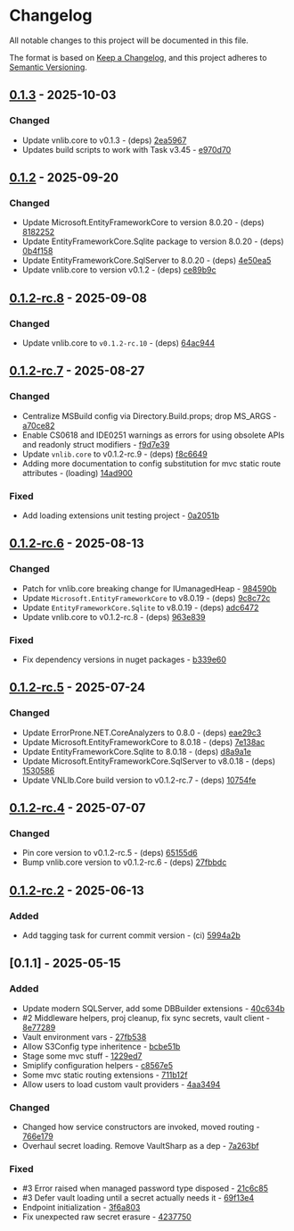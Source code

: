 # Changelog

All notable changes to this project will be documented in this file.

The format is based on [Keep a Changelog](https://keepachangelog.com/en/1.0.0/),
and this project adheres to [Semantic Versioning](https://semver.org/spec/v2.0.0.html).

## [0.1.3] - 2025-10-03

### Changed

- Update vnlib.core to v0.1.3 - (deps) [2ea5967](https://git.vaughnnugent.com/cgit/vnuge/vnlib-plugins-extensions.git/commit/?id=2ea596726c0ef9c819a81441ffbb1327a92e4ed3)
- Updates build scripts to work with Task v3.45 - [e970d70](https://git.vaughnnugent.com/cgit/vnuge/vnlib-plugins-extensions.git/commit/?id=e970d700fd113294518e571bf3a5648d00be2ef2)

## [0.1.2] - 2025-09-20

### Changed

- Update Microsoft.EntityFrameworkCore to version 8.0.20 - (deps) [8182252](https://git.vaughnnugent.com/cgit/vnuge/vnlib-plugins-extensions.git/commit/?id=8182252be0d06c5108a41adc01bbe5e4021b1907)
- Update EntityFrameworkCore.Sqlite package to version 8.0.20 - (deps) [0b4f158](https://git.vaughnnugent.com/cgit/vnuge/vnlib-plugins-extensions.git/commit/?id=0b4f158eee322ee0dfa290a4c31b3867e39189af)
- Update EntityFrameworkCore.SqlServer to 8.0.20 - (deps) [4e50ea5](https://git.vaughnnugent.com/cgit/vnuge/vnlib-plugins-extensions.git/commit/?id=4e50ea51aa34a81c63422d7959c372ac3c851e9b)
- Update vnlib.core to version v0.1.2 - (deps) [ce89b9c](https://git.vaughnnugent.com/cgit/vnuge/vnlib-plugins-extensions.git/commit/?id=ce89b9c3ba8c07e641f1790ccad5a22a75f14b56)

## [0.1.2-rc.8] - 2025-09-08

### Changed

- Update vnlib.core to `v0.1.2-rc.10` - (deps) [64ac944](https://git.vaughnnugent.com/cgit/vnuge/vnlib-plugins-extensions.git/commit/?id=64ac9441a89943955ead978dba068c9fb8661941)

## [0.1.2-rc.7] - 2025-08-27

### Changed

- Centralize MSBuild config via Directory.Build.props; drop MS_ARGS - [a70ce82](https://git.vaughnnugent.com/cgit/vnuge/vnlib-plugins-extensions.git/commit/?id=a70ce827239c19398e73700c7ce6135225e6a4e5)
- Enable CS0618 and IDE0251 warnings as errors for using obsolete APIs and readonly struct modifiers - [f9d7e39](https://git.vaughnnugent.com/cgit/vnuge/vnlib-plugins-extensions.git/commit/?id=f9d7e39e4bfedde1ff473f10fb57ffc986142084)
- Update `vnlib.core` to v0.1.2-rc.9 - (deps) [f8c6649](https://git.vaughnnugent.com/cgit/vnuge/vnlib-plugins-extensions.git/commit/?id=f8c6649236679ecdd3a434160fbde2c6d3c9f5e7)
- Adding more documentation to config substitution for mvc static route attributes - (loading) [14ad900](https://git.vaughnnugent.com/cgit/vnuge/vnlib-plugins-extensions.git/commit/?id=14ad900e6d2cd74baaa15642093be69d45f748f5)

### Fixed

- Add loading extensions unit testing project - [0a2051b](https://git.vaughnnugent.com/cgit/vnuge/vnlib-plugins-extensions.git/commit/?id=0a2051bb3df2d9883e2854ec5043ba7ac72f74ae)

## [0.1.2-rc.6] - 2025-08-13

### Changed

- Patch for vnlib.core breaking change for IUmanagedHeap - [984590b](https://git.vaughnnugent.com/cgit/vnuge/vnlib-plugins-extensions.git/commit/?id=984590b0e333e7878e04fb4148975b941ac42995)
- Update `Microsoft.EntityFrameworkCore` to v8.0.19 - (deps) [9c8c72c](https://git.vaughnnugent.com/cgit/vnuge/vnlib-plugins-extensions.git/commit/?id=9c8c72c954b2f7a45b759898b8ce2340684ea170)
- Update `EntityFrameworkCore.Sqlite` to v8.0.19 - (deps) [adc6472](https://git.vaughnnugent.com/cgit/vnuge/vnlib-plugins-extensions.git/commit/?id=adc6472a8c140a75d1632bd116bb6a22dfd27f19)
- Update vnlib.core to v0.1.2-rc.8 - (deps) [963e839](https://git.vaughnnugent.com/cgit/vnuge/vnlib-plugins-extensions.git/commit/?id=963e83946bef40acb3caa93dedc2b9a582e5890b)

### Fixed

- Fix dependency versions in nuget packages - [b339e60](https://git.vaughnnugent.com/cgit/vnuge/vnlib-plugins-extensions.git/commit/?id=b339e6006fe8a68a12a9f8cdb0fdbe2cdb8bee39)

## [0.1.2-rc.5] - 2025-07-24

### Changed

- Update ErrorProne.NET.CoreAnalyzers to 0.8.0 - (deps) [eae29c3](https://git.vaughnnugent.com/cgit/vnuge/vnlib-plugins-extensions.git/commit/?id=eae29c379726ff1732bc80ee01879cc872d3fdf5)
- Update Microsoft.EntityFrameworkCore to 8.0.18 - (deps) [7e138ac](https://git.vaughnnugent.com/cgit/vnuge/vnlib-plugins-extensions.git/commit/?id=7e138ac255e28435ff72d86aee6098a29b800de5)
- Update EntityFrameworkCore.Sqlite to 8.0.18 - (deps) [d8a9a1e](https://git.vaughnnugent.com/cgit/vnuge/vnlib-plugins-extensions.git/commit/?id=d8a9a1e0a6e8a09fbd245c0f230d8955f50ea185)
- Update Microsoft.EntityFrameworkCore.SqlServer to v8.0.18 - (deps) [1530586](https://git.vaughnnugent.com/cgit/vnuge/vnlib-plugins-extensions.git/commit/?id=153058682852dc4eecb48383ff3be93659d3e6cc)
- Update VNLIb.Core build version to v0.1.2-rc.7 - (deps) [10754fe](https://git.vaughnnugent.com/cgit/vnuge/vnlib-plugins-extensions.git/commit/?id=10754fe30153b411f8674776fa568466d872ce8f)

## [0.1.2-rc.4] - 2025-07-07

### Changed

- Pin core version to v0.1.2-rc.5 - (deps) [65155d6](https://git.vaughnnugent.com/cgit/vnuge/vnlib-plugins-extensions.git/commit/?id=65155d6fe4bd0ec1075c14c758e05c46f3ae6071)
- Bump vnlib.core version to v0.1.2-rc.6 - (deps) [27fbbdc](https://git.vaughnnugent.com/cgit/vnuge/vnlib-plugins-extensions.git/commit/?id=27fbbdc31dfadd977882bd8d6a421ff556b2a8c0)

## [0.1.2-rc.2] - 2025-06-13

### Added

- Add tagging task for current commit version - (ci) [5994a2b](https://git.vaughnnugent.com/cgit/vnuge/vnlib-plugins-extensions.git/commit/?id=5994a2b28e3ee9c8962a440d247e0538be6cca9d)

## [0.1.1] - 2025-05-15

### Added

- Update modern SQLServer, add some DBBuilder extensions - [40c634b](https://git.vaughnnugent.com/cgit/vnuge/vnlib-plugins-extensions.git/commit/?id=40c634b0f37ce9922dbc32c86e26d5a771daeca3)
- #2 Middleware helpers, proj cleanup, fix sync secrets, vault client - [8e77289](https://git.vaughnnugent.com/cgit/vnuge/vnlib-plugins-extensions.git/commit/?id=8e77289041349b16536497f48f0c0a4ec6fe30f5)
- Vault environment vars - [27fb538](https://git.vaughnnugent.com/cgit/vnuge/vnlib-plugins-extensions.git/commit/?id=27fb5382d80d9bcfb4c65974bbae20c5e7b8ccbc)
- Allow S3Config type inheritence - [bcbe51b](https://git.vaughnnugent.com/cgit/vnuge/vnlib-plugins-extensions.git/commit/?id=bcbe51bef546458cb7fee0d8f1dfd00cf936545a)
- Stage some mvc stuff - [1229ed7](https://git.vaughnnugent.com/cgit/vnuge/vnlib-plugins-extensions.git/commit/?id=1229ed75549de1c56aaee42c921acbd96c4d4c9b)
- Smiplify configuration helpers - [c8567e5](https://git.vaughnnugent.com/cgit/vnuge/vnlib-plugins-extensions.git/commit/?id=c8567e58dc1d4135da1f6cefa6fa66af5fcd7b19)
- Some mvc static routing extensions - [711b12f](https://git.vaughnnugent.com/cgit/vnuge/vnlib-plugins-extensions.git/commit/?id=711b12fa249cba9effecd4e722dd8d460d083659)
- Allow users to load custom vault providers - [4aa3494](https://git.vaughnnugent.com/cgit/vnuge/vnlib-plugins-extensions.git/commit/?id=4aa34942d031221b9177ccf0402c2ec33a551301)

### Changed

- Changed how service constructors are invoked, moved routing - [766e179](https://git.vaughnnugent.com/cgit/vnuge/vnlib-plugins-extensions.git/commit/?id=766e179d110db4f955fffce55f2b0ad41c139179)
- Overhaul secret loading. Remove VaultSharp as a dep - [7a263bf](https://git.vaughnnugent.com/cgit/vnuge/vnlib-plugins-extensions.git/commit/?id=7a263bf54b7967ddeb9f6b662339ec1c74546ce8)

### Fixed

- #3 Error raised when managed password type disposed - [21c6c85](https://git.vaughnnugent.com/cgit/vnuge/vnlib-plugins-extensions.git/commit/?id=21c6c85f540740ac29536a7091346a731aa85148)
- #3 Defer vault loading until a secret actually needs it - [69f13e4](https://git.vaughnnugent.com/cgit/vnuge/vnlib-plugins-extensions.git/commit/?id=69f13e43dfdd8069459800ccc3039f45fc884814)
- Endpoint initialization - [3f6a803](https://git.vaughnnugent.com/cgit/vnuge/vnlib-plugins-extensions.git/commit/?id=3f6a80306935afbd9cc74bd2bec83977a2ae12ae)
- Fix unexpected raw secret erasure - [4237750](https://git.vaughnnugent.com/cgit/vnuge/vnlib-plugins-extensions.git/commit/?id=42377501eb066f99c8e9d3f4a89b7595329e519b)

[0.1.3]: https://git.vaughnnugent.com/cgit/vnuge/vnlib-plugins-extensions.git/diff?id=v0.1.3&id2=v0.1.2
[0.1.2]: https://git.vaughnnugent.com/cgit/vnuge/vnlib-plugins-extensions.git/diff?id=v0.1.2&id2=v0.1.2-rc.8
[0.1.2-rc.8]: https://git.vaughnnugent.com/cgit/vnuge/vnlib-plugins-extensions.git/diff?id=v0.1.2-rc.8&id2=v0.1.2-rc.7
[0.1.2-rc.7]: https://git.vaughnnugent.com/cgit/vnuge/vnlib-plugins-extensions.git/diff?id=v0.1.2-rc.7&id2=v0.1.2-rc.6
[0.1.2-rc.6]: https://git.vaughnnugent.com/cgit/vnuge/vnlib-plugins-extensions.git/diff?id=v0.1.2-rc.6&id2=v0.1.2-rc.5
[0.1.2-rc.5]: https://git.vaughnnugent.com/cgit/vnuge/vnlib-plugins-extensions.git/diff?id=v0.1.2-rc.5&id2=v0.1.2-rc.4
[0.1.2-rc.4]: https://git.vaughnnugent.com/cgit/vnuge/vnlib-plugins-extensions.git/diff?id=v0.1.2-rc.4&id2=v0.1.2-rc.3
[0.1.2-rc.2]: https://git.vaughnnugent.com/cgit/vnuge/vnlib-plugins-extensions.git/diff?id=v0.1.2-rc.2&id2=v0.1.1

<!-- generated by git-cliff -->
